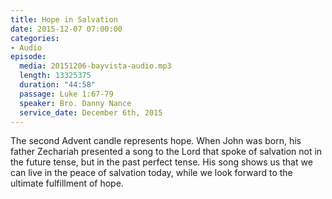 ```yaml
---
title: Hope in Salvation
date: 2015-12-07 07:00:00
categories:
- Audio
episode:
  media: 20151206-bayvista-audio.mp3
  length: 13325375
  duration: "44:58"
  passage: Luke 1:67-79
  speaker: Bro. Danny Nance
  service_date: December 6th, 2015
---
```

The second Advent candle represents hope. When John was born, his father Zechariah presented a song to the Lord that spoke of salvation not in the future tense, but in the past perfect tense. His song shows us that we can live in the peace of salvation today, while we look forward to the ultimate fulfillment of hope.